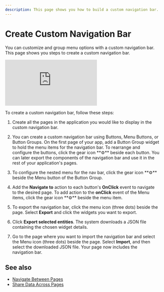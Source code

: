 ```yaml
---
description: This page shows you how to build a custom navigation bar.
---
```


# Create Custom Navigation Bar
You can customize and group menu options with a custom navigation bar. This page shows you steps to create a custom navigation bar.

<div style={{ '{{ position: "relative", paddingBottom: "calc(50.520833333333336% + 41px)", height: "0", width: "100%" }}' }}>
  <iframe src="https://demo.arcade.software/suRpjEoLqqohjO3q24ug?embed" frameborder="0" loading="lazy" webkitallowfullscreen mozallowfullscreen allowfullscreen style={{ '{{ position: "absolute", top: "0", left: "0", width: "100%", height: "100%", colorScheme: "light" }}' }} title="Appsmith | Connect Data">
  </iframe>
</div>

To create a custom navigation bar, follow these steps:
1. Create all the pages in the application you would like to display in the custom navigation bar.
2. You can create a custom navigation bar using Buttons, Menu Buttons, or Button Groups. On the first page of your app, add a Button Group widget to hold the menu items for the navigation bar. To rearrange and configure the buttons, click the gear icon **⚙**️ beside each button. You can later export the components of the navigation bar and use it in the rest of your application's pages.
3. To configure the nested menu for the nav bar, click the gear icon **⚙**️ beside the Menu button of the Button Group.
4. Add the **Navigate to** action to each button's **OnClick** event to navigate to the desired page. To add action to the **onClick** event of the Menu items, click the gear icon **⚙**️ beside the menu item.
5. To export the navigation bar, click the menu icon (three dots) beside the page. Select **Export** and click the widgets you want to export.

    <ZoomImage src="/img/export-navbar.png" alt="Export nav bar" caption="Export nav bar"/>

7. Click **Export selected entities**. The system downloads a JSON file containing the chosen widget details.
8. Go to the page where you want to import the navigation bar and select the Menu icon (three dots) beside the page. Select **Import**, and then select the downloaded JSON file. Your page now includes the navigation bar.

## See also
- [Navigate Between Pages](/build-apps/how-to-guides/navigate-between-pages)
- [Share Data Across Pages](/advanced-concepts/sharing-data-across-pages)
